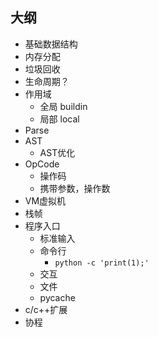 
## 大纲

- 基础数据结构
- 内存分配
- 垃圾回收
- 生命周期？
- 作用域    
  - 全局 buildin
  - 局部 local
- Parse
- AST
  - AST优化
- OpCode
  - 操作码
  - 携带参数，操作数
- VM虚拟机
- 栈帧
- 程序入口
  - 标准输入
  - 命令行
    - `python -c 'print(1);'`
  - 交互
  - 文件
  - pycache
- c/c++扩展
- 协程